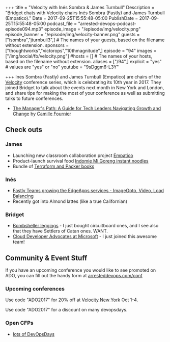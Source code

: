 +++
title = "Velocity with Inés Sombra & James Turnbull"
Description = "Bridget chats with Velocity chairs Inés Sombra (Fastly) and James Turnbull (Empatico)."
Date = 2017-09-25T15:55:48-05:00
PublishDate = 2017-09-25T15:55:48-05:00
podcast_file = "arrested-devops-podcast-episode094.mp3"
episode_image = "/episode/img/velocity.png"
episode_banner = "/episode/img/velocity-banner.png"
guests = ["isombra","jturnbull3",] # The names of your guests, based on the filename without extension.
sponsors = ["thoughtworks","victorops","10thmagnitude",]
episode = "94"
images = ["/img/social/fb/velocity.png"]
#hosts = [] # The names of your hosts, based on the filename without extension.
aliases = ["/94",]
explicit = "yes" # values are "yes" or "no"
youtube = "9sDggm6-L3Y"

+++
Ines Sombra (Fastly) and James Turnbull (Empatico) are chairs of the <a href="https://conferences.oreilly.com/velocity">Velocity</a> conference series, which is celebrating its 10th year in 2017. They joined Bridget to talk about the events next month in New York and London, and share tips for making the most of your conference as well as submitting talks to future conferences.

* [The Manager's Path: A Guide for Tech Leaders Navigating Growth and Change](https://www.amazon.com/Managers-Path-Leaders-Navigating-Growth-ebook/dp/B06XP3GJ7F/) by [Camille Fournier](https://twitter.com/skamille)


## Check outs

### James
- Launching new classroom collaboration project [Empatico](https://empatico.org)
- Product-launch survival food [Indomie Mi Goreng instant noodles](https://en.wikipedia.org/wiki/Indomie#Mi_Goreng)
- Bundle of [Terraform and Packer books](https://terraformbook.com/#buy)

### Inés
- [Fastly Teams growing the EdgeApps services - ImageOpto, Video, Load Balancing](https://www.fastly.com/about/careers)
- Recently got into Almond lattes (like a true Californian)


### Bridget
- [Bombsheller leggings](https://shop.bombsheller.com/) - I just bought circuitboard ones, and I see also that they have Settlers of Catan ones. WANT.
- [Cloud Developer Advocates at Microsoft](https://twitter.com/spboyer/lists/cloud-developer-advocates) - I just joined this awesome team!


## Community & Event Stuff

If you have an upcoming conference you would like to see promoted on ADO, you can fill out the handy form at [arresteddevops.com/conf](https://arresteddevops.com/conf)

### Upcoming conferences
Use code "ADO2017" for 20% off at [Velocity New York](https://conferences.oreilly.com/velocity/vl-ny) Oct 1-4.

Use code "ADO2017" for a discount on many devopsdays.

### Open CFPs

* [lots of DevOpsDays](https://devopsdays.org/speaking)
